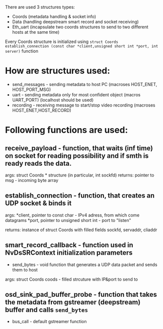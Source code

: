 There are used 3 structures types: 
- Coords (metadata handling & socket info)
- Data (handling deepstream smart record and socket receiving)
- Eth_uart (incapsulate two coords structures to send to two different hosts at the same time)


Every Coords structure is initialized using ```struct Coords establish_connection
(const char *client,unsigned short int *port, int server)``` function

# How are structures used:
- send_messages - sending metadata to host PC (macroses HOST_ENET, HOST_PORT_MSG)
- uart - sending metadata only for most confident object (macros UART_PORT) (localhost should be used)
- recording - receiving message to start/stop video recording (macroses HOST_ENET,HOST_RECORD)

# Following functions are used:
## receive_payload - function, that waits (inf time) on socket for reading possibility	and if smth is ready reads the data.

args: struct Coords * structure (in particular, int sockfd)
returns: pointer to msg - incoming byte array
  
## establish_connection - function, that creates an UDP socket & binds it

args: 
		*client, pointer to const char - IPv4 adress, from
				which come datagrams
		*port, pointer to unsigned short int - port to "listen"
		
returns: instance of struct Coords with filled fields 
		sockfd, servaddr, cliaddr
    
## smart_record_callback - function used in NvDsSRContext initialization parameters
- send_bytes - void function that generates a UDP data packet and sends them to host

args: struct Coords coods - filled strcuture with IP&port to send to

## osd_sink_pad_buffer_probe - function that takes the metadata from gstreamer (deepstream) buffer and calls ```send_bytes```

- bus_call - default gstreamer function
